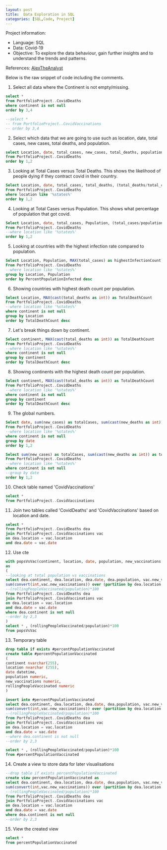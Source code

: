 ```yaml
---
layout: post
title:  Data Exploration in SQL
categories: [SQL,Code, Project]
---
```


Project information: 
+ Language: SQL
+ Data: Covid-19
+ Objective: To explore the data behaviour, gain further insights and to understand the trends and patterns.


References: [AlexTheAnalyst](https://www.youtube.com/watch?v=qfyynHBFOsM&list=PLUaB-1hjhk8H48Pj32z4GZgGWyylqv85f)

Below is the raw snippet of code including the comments.

1) Select all data where the Continent is not empty/missing.
```sql  
select *
from PortfolioProject..CovidDeaths
where continent is not null
order by 3,4

--select *
-- from PortfolioProject..CovidVaccinations
-- order by 3,4
```


2) Select which data that we are going to use such as location, date, total cases, new cases, total deaths, and population.
```sql
select Location, date, total_cases, new_cases, total_deaths, population
from PortfolioProject..CovidDeaths
order by 1,2
```

3) Looking at Total Cases versus Total Deaths. This shows the likelihood of people dying if they contract covid in their country.
```sql
Select Location, date, total_cases, total_deaths, (total_deaths/total_cases)*100 as DeathPercentage
From PortfolioProject..CovidDeaths
where location like '%states%'
order by 1,2
```

4) Looking at Total Cases versus Population. This shows what percentage of population that got covid.
```sql
Select Location, date, total_cases, Population, (total_cases/population)*100 as PercentPopulationInfected
From PortfolioProject..CovidDeaths
--where location like '%states%'
order by 1,2
```

5) Looking at countries with the highest infection rate compared to population. 
```sql
Select Location, Population, MAX(total_cases) as highestInfectionCount, MAX((total_cases/population))*100 as PercentPopulationInfected
From PortfolioProject..CovidDeaths
--where location like '%states%'
group by Location, Population
order by PercentPopulationInfected desc
```

6) Showing countries with highest death count per population.
```sql
Select Location, MAX(cast(total_deaths as int)) as TotalDeathCount
From PortfolioProject..CovidDeaths
--where location like '%states%'
where continent is not null
group by Location
order by TotalDeathCount desc
```

7) Let's break things down by continent.
```sql
Select continent, MAX(cast(total_deaths as int)) as TotalDeathCount
From PortfolioProject..CovidDeaths
--where location like '%states%'
where continent is not null
group by continent
order by TotalDeathCount desc
```

8) Showing continents with the highest death count per population.
```sql
Select continent, MAX(cast(total_deaths as int)) as TotalDeathCount
From PortfolioProject..CovidDeaths
--where location like '%states%'
where continent is not null
group by continent
order by TotalDeathCount desc
```

9) The global numbers.
```sql
Select date, sum(new_cases) as totalCases, sum(cast(new_deaths as int)) as totalDeaths, sum(cast(new_deaths as int))/sum(new_cases)*100 as DeathPercentage
From PortfolioProject..CovidDeaths
--where location like '%states%'
where continent is not null
group by date
order by 1,2

Select sum(new_cases) as totalCases, sum(cast(new_deaths as int)) as totalDeaths, sum(cast(new_deaths as int))/sum(new_cases)*100 as DeathPercentage
From PortfolioProject..CovidDeaths
--where location like '%states%'
where continent is not null
--group by date
order by 1,2
```

10) Check table named 'CovidVaccinations'
```sql
select *
from PortfolioProject..CovidVaccinations
```

11) Join two tables called 'CovidDeaths' and 'CovidVaccinations' based on location and date.
```sql
select *
from PortfolioProject..CovidDeaths dea
join PortfolioProject..CovidVaccinations vac
on dea.location = vac.location
and dea.date = vac.date
```

12) Use cte
```sql
with popsVsVac(continent, location, date, population, new_vaccinations, rollingPeopleVaccinated)
as
(
--looking at total population vs vaccinations
select dea.continent, dea.location, dea.date, dea.population, vac.new_vaccinations,
sum(convert(int,vac.new_vaccinations)) over (partition by dea.location order by dea.location, dea.date) as rollingPeopleVaccinated
--(rollingPeopleVaccinated/population)*100
from PortfolioProject..CovidDeaths dea
join PortfolioProject..CovidVaccinations vac
on dea.location = vac.location
and dea.date = vac.date
where dea.continent is not null
--order by 2,3
)
select * , (rollingPeopleVaccinated/population)*100
from popsVsVac
```

13) Temporary table
```sql
drop table if exists #percentPopulationVaccinated
create table #percentPopulationVaccinated
(
continent nvarchar(255),
location nvarchar (255),
date datetime,
population numeric,
new_vaccinations numeric,
rollingPeopleVaccinated numeric
)

insert into #percentPopulationVaccinated
select dea.continent, dea.location, dea.date, dea.population, vac.new_vaccinations,
sum(convert(int,vac.new_vaccinations)) over (partition by dea.location order by dea.location, dea.date) as rollingPeopleVaccinated
--(rollingPeopleVaccinated/population)*100
from PortfolioProject..CovidDeaths dea
join PortfolioProject..CovidVaccinations vac
on dea.location = vac.location
and dea.date = vac.date
--where dea.continent is not null
--order by 2,3

select * , (rollingPeopleVaccinated/population)*100
from #percentPopulationVaccinated
```

14) Create a view to store data for later visualisations
```sql
--drop table if exists percentPopulationVaccinated
create view percentPopulationVaccinated as
select dea.continent, dea.location, dea.date, dea.population, vac.new_vaccinations,
sum(convert(int,vac.new_vaccinations)) over (partition by dea.location order by dea.location, dea.date) as rollingPeopleVaccinated
--(rollingPeopleVaccinated/population)*100
from PortfolioProject..CovidDeaths dea
join PortfolioProject..CovidVaccinations vac
on dea.location = vac.location
and dea.date = vac.date
where dea.continent is not null
--order by 2,3
```

15) View the created view
```sql
select *
from percentPopulationVaccinated
```
